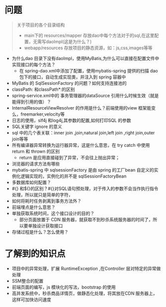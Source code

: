 
# 问题
> 关于项目的各个目录结构
> - main下的 resources/mapper 存放dao中每个方法对于的sql,在这里配置，无需写daoImpl(这是为什么？)
> - webapp/resources 存放项目的静态资源，如：js,css,images等等

- 为什么dao 目录下没有daoImpl，使用MyBatis,为什么可以直接在配置文件中实现接口的每个方法？
    - 在 spring-dao.xml中添加了配置，使用mybatis-spring 提供的扫描 dao包下的接口，自动生成实现类，并注入到 spring 容器中
- MyBatis 的 SqlSessionFactory 的问题？如何支持连接池的
- classPath: 和classPath*:的区别
- spring-service.xml中的 事务管理器的dataSource 引用什么时候生效（就是能得到引用的值）？
- InternalResourceViewResolver 的作用是什么？前端使用的view 框架能变么，freemarker,velocity等
- 日志的使用，slf4j 和log4j,其参数的配置,如何打印SQL 的参数
- SQL关键字 ignore 的意义
- sql 中的几个表关联：inner join ,join,natural join,left join ,right join,outer join等等
- 所有编译器异常转换为运行器异常，这是什么意思，在 try catch 中使用return 和 thrown 的区别
    - return 是应用直接碰到了异常，不会往上抛出异常；
- 浏览器的请求方法有哪些
- mybatis-spring 中 sqlsessionFactory 是由 spring 的工厂bean 自定义的实例化逻辑实现的，实例化的并不是 sqlSessionFactoryBean 
- 多数据库如何配置？
- \#{} 和${}的区别？#{}对SQL语句预处理，对于传入的参数不会当作执行指令处理，所以就只是简单的字符，
- 如何将耗时任务剥离到事务方法外？
- 前端埋点是什么意思？
- 单独获取系统时间，这个接口设计的目的？
    - 部分页面放置于 CDN 服务器，就获取不到秒杀系统服务器的时间了，所以要单独设计获取接口
- 存储过程是什么？怎么使用？


# 了解到的知识点
- 项目中的异常处理，扩展 RuntimeException ,在Controller 层对特定的异常做处理
- SSM整合的配置
- 前端页面的编写，js 模块化的写法，bootstrap 的使用
- 高并发系统中，秒杀商品详情页，做静态化处理，将其放在CDN 服务器上，这样可加快访问速度